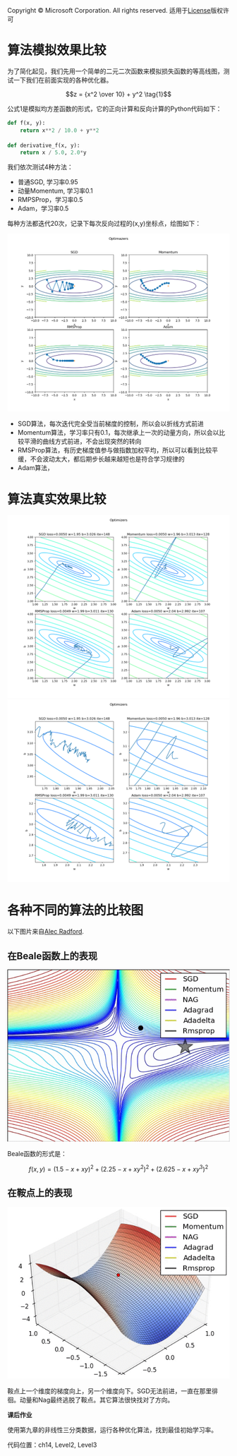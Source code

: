 Copyright © Microsoft Corporation. All rights reserved.
  适用于[License](https://github.com/Microsoft/ai-edu/blob/master/LICENSE.md)版权许可

# 算法模拟效果比较

为了简化起见，我们先用一个简单的二元二次函数来模拟损失函数的等高线图，测试一下我们在前面实现的各种优化器。

$$z = {x^2 \over 10} + y^2 \tag{1}$$

公式1是模拟均方差函数的形式，它的正向计算和反向计算的Python代码如下：

```Python
def f(x, y):
    return x**2 / 10.0 + y**2

def derivative_f(x, y):
    return x / 5.0, 2.0*y
```

我们依次测试4种方法：

- 普通SGD, 学习率0.95
- 动量Momentum, 学习率0.1
- RMPSProp，学习率0.5
- Adam，学习率0.5

每种方法都迭代20次，记录下每次反向过程的(x,y)坐标点，绘图如下：

<img src=".\Images\14\Optimizers_sample.png">

- SGD算法，每次迭代完全受当前梯度的控制，所以会以折线方式前进
- Momentum算法，学习率只有0.1，每次继承上一次的动量方向，所以会以比较平滑的曲线方式前进，不会出现突然的转向
- RMSProp算法，有历史梯度值参与做指数加权平均，所以可以看到比较平缓，不会波动太大，都后期步长越来越短也是符合学习规律的
- Adam算法，

# 算法真实效果比较


<img src=".\Images\14\Optimizers_real.png">

<img src=".\Images\14\Optimizers_zoom.png">



# 各种不同的算法的比较图

以下图片来自[Alec Radford](https://twitter.com/alecrad).

## 在Beale函数上的表现
<img src=".\Images\14\1.gif">

Beale函数的形式是：

$$f(x,y) = (1.5-x+xy)^2 + (2.25-x+xy^2)^2 + (2.625-x+xy^3)^2$$

## 在鞍点上的表现

<img src=".\Images\14\2.gif">

鞍点上一个维度的梯度向上，另一个维度向下。SGD无法前进，一直在那里徘徊。动量和Nag最终逃脱了鞍点。其它算法很快找对了方向。


**课后作业**

使用第九章的非线性三分类数据，运行各种优化算法，找到最佳初始学习率。




代码位置：ch14, Level2, Level3